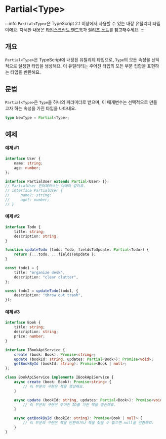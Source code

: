 # Partial\<Type>

:::info
`Partial<Type>`은 TypeScript 2.1 이상에서 사용할 수 있는 내장 유틸리티 타입이에요. 자세한 내용은 [타입스크립트 핸드북](https://www.typescriptlang.org/docs/handbook/utility-types.html#partialtype)과 [릴리즈 노트](https://www.typescriptlang.org/docs/handbook/release-notes/typescript-2-1.html#partial-readonly-record-and-pick)를 참고해주세요.
:::


## 개요

`Partial<Type>`은 TypeScript에 내장된 유틸리티 타입으로, `Type`의 모든 속성을 선택적으로 설정한 타입을 생성해요. 이 유틸리티는 주어진 타입의 모든 부분 집합을 표현하는 타입을 반환해요.

## 문법

`Partial<Type>`은 `Type`을 하나의 파라미터로 받으며, 이 매개변수는 선택적으로 만들고자 하는 속성을 가진 타입을 나타내요.

```ts
type NewType = Partial<Type>;
```

## 예제


#### 예제 #1

```ts
interface User {
    name: string;
    age: number;
};

interface PartialUser extends Partial<User> {};
// PartialUser 인터페이스는 아래와 같아요.
// interface PartialUser {
//     name?: string;
//     age?: number;
// }
```


#### 예제 #2

```ts
interface Todo {
    title: string;
    description: string;
}

function updateTodo (todo: Todo, fieldsToUpdate: Partial<Todo>) {
    return {...todo, ...fieldsToUpdate };
}

const todo1 = {
    title: "organize desk",
    description: "clear clutter",
};

const todo2 = updateTodo(todo1, {
    description: "throw out trash",
});
```

#### 예제 #3

```ts
interface Book {
    title: string;
    description: string;
    price: number;
}

interface IBookApiService {
	create (book: Book): Promise<string>;
	update (bookId: string, updates: Partial<Book>): Promise<void>;
	getBookById (bookId: string): Promise<Book | null>;
};

class BookApiService implements IBookApiService {
	async create (book: Book): Promise<string> {
		// 이 부분의 구현은 책을 생성해요.
	}

	async update (bookId: string, updates: Partial<Book>): Promise<void> {
		// 이 부분의 구현은 주어진 ID를 가진 책을 갱신해요.
	}

	async getBookById (bookId: string): Promise<Book | null> {
		// 이 부분의 구현은 책을 반환하거나 책을 찾을 수 없으면 null을 반환해요.
	}
}
```